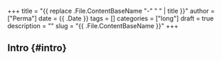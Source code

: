+++
title = "{{ replace .File.ContentBaseName "-" " " | title }}"
author = ["Perma"]
date = {{ .Date }} 
tags = []
categories = ["long"]
draft = true
description = ""
slug = "{{ .File.ContentBaseName }}"
+++

## Intro {#intro}

